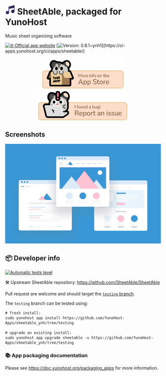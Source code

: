 <!--
N.B.: This README was automatically generated by <https://github.com/YunoHost/apps_tools/blob/main/readme_generator>
It shall NOT be edited by hand.
-->

<h1>
  <img src="https://raw.githubusercontent.com/YunoHost/apps/main/logos/sheetable.png" width="32px" alt="Logo of SheetAble">
  SheetAble, packaged for YunoHost
</h1>

Music sheet organizing software

[![🌐 Official app website](https://img.shields.io/badge/Official_app_website-darkgreen?style=for-the-badge)](https://sheetable.net/)
[![Version: 0.8.1~ynh1](https://img.shields.io/badge/Version-0.8.1~ynh1-rgba(0,150,0,1)?style=for-the-badge)](https://ci-apps.yunohost.org/ci/apps/sheetable/)

<div align="center">
<a href="https://apps.yunohost.org/app/sheetable"><img height="100px" src="https://github.com/YunoHost/yunohost-artwork/raw/refs/heads/main/badges/neopossum-badges/badge_more_info_on_the_appstore.svg"/></a>
<a href="https://github.com/YunoHost-Apps/sheetable_ynh/issues"><img height="100px" src="https://github.com/YunoHost/yunohost-artwork/raw/refs/heads/main/badges/neopossum-badges/badge_report_an_issue.svg"/></a>
</div>


## Screenshots
![Screenshot of SheetAble](./doc/screenshots/example.jpg)

## 📦 Developer info

[![Automatic tests level](https://apps.yunohost.org/badge/cilevel/sheetable)](https://ci-apps.yunohost.org/ci/apps/sheetable/)

🛠️ Upstream SheetAble repository: <https://github.com/SheetAble/SheetAble>

Pull request are welcome and should target the [`testing` branch](https://github.com/YunoHost-Apps/sheetable_ynh/tree/testing).

The `testing` branch can be tested using:
```
# fresh install:
sudo yunohost app install https://github.com/YunoHost-Apps/sheetable_ynh/tree/testing

# upgrade an existing install:
sudo yunohost app upgrade sheetable -u https://github.com/YunoHost-Apps/sheetable_ynh/tree/testing
```

### 📚 App packaging documentation

Please see <https://doc.yunohost.org/packaging_apps> for more information.